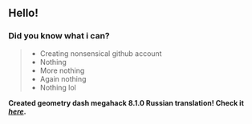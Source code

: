 ## Hello!
### Did you know what i can?

> - Creating nonsensical github account
> - Nothing
> - More nothing
> - Again nothing
> - Nothing lol

**Created geometry dash megahack 8.1.0 Russian translation! Check it *[here]([https://www.markdownguide.org](https://github.com/absolllute/Mega-Hack-Translate/pull/39))*.**
